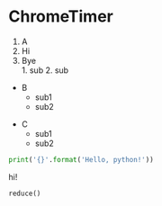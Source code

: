 # ChromeTimer

1. A  
  1. Hi  
  2. Bye  
    1. sub
    2. sub
- B  
  - sub1
  - sub2
* C   
  * sub1  
  * sub2

```python
print('{}'.format('Hello, python!'))
```

hi!

```javscript
reduce()
```
